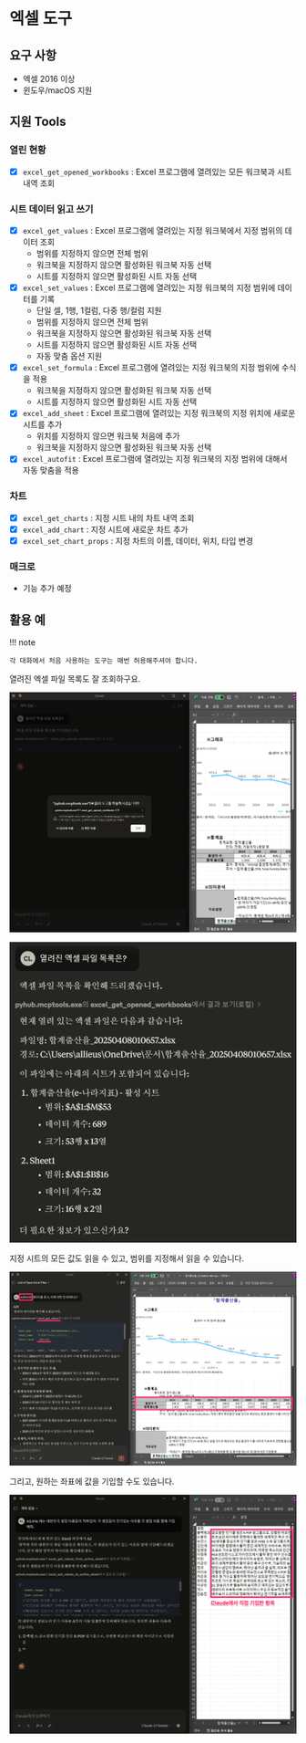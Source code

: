 # 엑셀 도구

## 요구 사항

+ 엑셀 2016 이상
+ 윈도우/macOS 지원

## 지원 Tools

### 열린 현황

+ [x] `excel_get_opened_workbooks` : Excel 프로그램에 열려있는 모든 워크북과 시트 내역 조회

### 시트 데이터 읽고 쓰기

+ [x] `excel_get_values` : Excel 프로그램에 열려있는 지정 워크북에서 지정 범위의 데이터 조회
    - 범위를 지정하지 않으면 전체 범위
    - 워크북을 지정하지 않으면 활성화된 워크북 자동 선택
    - 시트를 지정하지 않으면 활성화된 시트 자동 선택
+ [x] `excel_set_values` : Excel 프로그램에 열려있는 지정 워크북의 지정 범위에 데이터를 기록
    - 단일 셀, 1행, 1컬럼, 다중 행/컬럼 지원
    - 범위를 지정하지 않으면 전체 범위
    - 워크북을 지정하지 않으면 활성화된 워크북 자동 선택
    - 시트를 지정하지 않으면 활성화된 시트 자동 선택
    - 자동 맞춤 옵션 지원
+ [x] `excel_set_formula` : Excel 프로그램에 열려있는 지정 워크북의 지정 범위에 수식을 적용
    - 워크북을 지정하지 않으면 활성화된 워크북 자동 선택
    - 시트를 지정하지 않으면 활성화된 시트 자동 선택
+ [x] `excel_add_sheet` : Excel 프로그램에 열려있는 지정 워크북의 지정 위치에 새로운 시트를 추가
    - 위치를 지정하지 않으면 워크북 처음에 추가
    - 워크북을 지정하지 않으면 활성화된 워크북 자동 선택
+ [x] `excel_autofit` : Excel 프로그램에 열려있는 지정 워크북의 지정 범위에 대해서 자동 맞춤을 적용

### 차트

+ [x] `excel_get_charts` : 지정 시트 내의 차트 내역 조회
+ [x] `excel_add_chart` : 지정 시트에 새로운 차트 추가
+ [x] `excel_set_chart_props` : 지정 차트의 이름, 데이터, 위치, 타입 변경

### 매크로

+ 기능 추가 예정

## 활용 예

!!! note

    각 대화에서 처음 사용하는 도구는 매번 허용해주셔야 합니다.

열려진 엑셀 파일 목록도 잘 조회하구요.

![](./assets/01-claude-mcp-1.png)

![](./assets/02-get-opened-workbooks.png)

지정 시트의 모든 값도 읽을 수 있고, 범위를 지정해서 읽을 수 있습니다.

![](./assets/03-get-values-from-active-sheet.png)

그리고, 원하는 좌표에 값을 기입할 수도 있습니다.

![](./assets/04-set-values-to-active-sheet.png)

